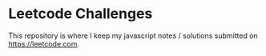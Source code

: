 # Leetcode Challenges

This repository is where I keep my javascript notes / solutions submitted on https://leetcode.com.